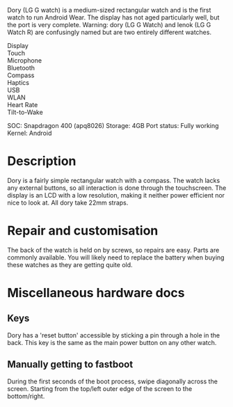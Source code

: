 Dory (LG G watch) is a medium-sized rectangular watch and is the first watch to run Android Wear. The display has not aged particularly well, but the port is very complete.
Warning: dory (LG G Watch) and lenok (LG G Watch R) are confusingly named but are two entirely different watches.

<div class="support-row">
  <div class="support-col">Display<div class="support-col-good"></div></div>
  <div class="support-col">Touch<div class="support-col-good"></div></div>
  <div class="support-col">Microphone<div class="support-col-bad"></div></div>
  <div class="support-col">Bluetooth<div class="support-col-good"></div></div>
  <div class="support-col">Compass<div class="support-col-good"></div></div>
  <div class="support-col">Haptics<div class="support-col-good"></div></div>
  <div class="support-col">USB<div class="support-col-good"></div></div>
  <div class="support-col">WLAN<div class="support-col-good"></div></div>
  <div class="support-col">Heart Rate<div class="support-col-good"></div></div>
  <div class="support-col">Tilt-to-Wake<div class="support-col-good"></div></div>
</div>

SOC: Snapdragon 400 (apq8026)
Storage: 4GB
Port status: Fully working
Kernel: Android

# Description
Dory is a fairly simple rectangular watch with a compass. The watch lacks any external buttons, so all interaction is done through the touchscreen. The display is an LCD with a low resolution, making it neither power efficient nor nice to look at. All dory take 22mm straps.

# Repair and customisation
The back of the watch is held on by screws, so repairs are easy. Parts are commonly available. You will likely need to replace the battery when buying these watches as they are getting quite old.

# Miscellaneous hardware docs
## Keys
Dory has a 'reset button' accessible by sticking a pin through a hole in the back. This key is the same as the main power button on any other watch.
## Manually getting to fastboot
During the first seconds of the boot process, swipe diagonally across the screen. Starting from the top/left outer edge of the screen to the bottom/right.
